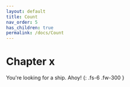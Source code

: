 ```yaml
---
layout: default
title: Count
nav_order: 5
has_children: true
permalink: /docs/Count
---
```


# Chapter x

You're looking for a ship. Ahoy!
{: .fs-6 .fw-300 }
